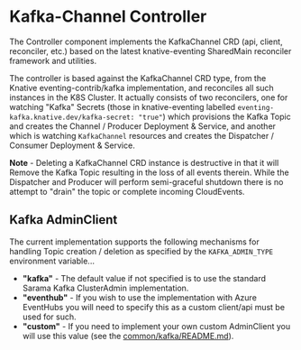 # Kafka-Channel Controller

The Controller component implements the KafkaChannel CRD (api, client, reconciler,
etc.) based on the latest knative-eventing SharedMain reconciler framework and
utilities.

The controller is based against the KafkaChannel CRD type, from the Knative
eventing-contrib/kafka implementation, and reconciles all such instances in the
K8S Cluster.  It actually consists of two reconcilers, one for watching
"Kafka" Secrets (those in knative-eventing labelled
`eventing-kafka.knative.dev/kafka-secret: "true"`) which provisions the Kafka
Topic and creates the Channel / Producer Deployment & Service, and another which
is watching `KafkaChannel` resources and creates the Dispatcher / Consumer
Deployment & Service.

**Note** - Deleting a KafkaChannel CRD instance is destructive in that it will
Remove the Kafka Topic resulting in the loss of all events therein.  While the
Dispatcher and Producer will perform semi-graceful shutdown there is no attempt
to "drain" the topic or complete incoming CloudEvents.

## Kafka AdminClient

The current implementation supports the following mechanisms for handling Topic
creation / deletion as specified by the `KAFKA_ADMIN_TYPE` environment variable...

- **"kafka"** - The default value if not specified is to use the standard Sarama Kafka ClusterAdmin implementation.
- **"eventhub"** - If you wish to use the implementation with Azure EventHubs you will need to specify this as a custom client/api must be used for such.
- **"custom"** - If you need to implement your own custom AdminClient you will use this value (see the [common/kafka/README.md](../common/kafka/README.md)).
